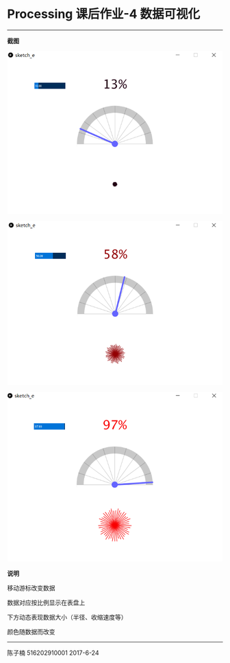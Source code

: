 # Processing 课后作业-4 数据可视化
-------------------------

**截图**

![1]( https://github.com/c1cccc/pic/blob/master/4-1.PNG)

![2]( https://github.com/c1cccc/pic/blob/master/4-2.PNG)

![3](https://github.com/c1cccc/pic/blob/master/4-3.PNG)


**说明**

移动游标改变数据

数据对应按比例显示在表盘上

下方动态表现数据大小（半径、收缩速度等）

颜色随数据而改变

-------------------------

陈子楠 516202910001 2017-6-24

